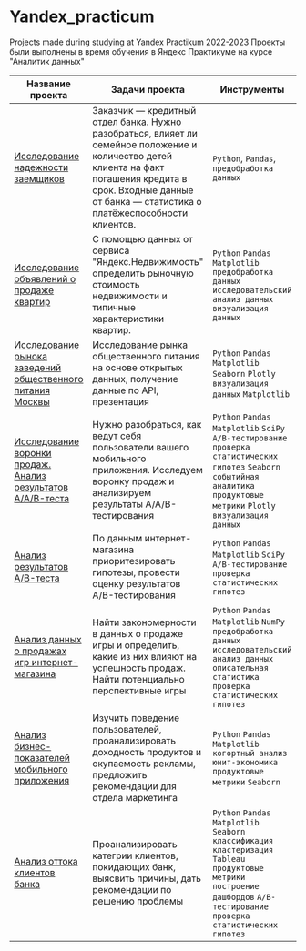 # Yandex_practicum
Projects made during studying at Yandex Practikum 2022-2023
Проекты были выполнены в время обучения в Яндекс Практикуме на курсе "Аналитик данных"

 Название проекта | Задачи проекта | Инструменты |
| -------------------- | --------------------- |---------------------------|
| [Исследование надежности заемщиков](https://github.com/Alexander-1380/Yandex_practicum/blob/main/Предобработка%20данных%20-%20Исследование_надежности_заемщиков.ipynb "Заголовок ссылки") | Заказчик — кредитный отдел банка. Нужно разобраться, влияет ли семейное положение и количество детей клиента на факт погашения кредита в срок. Входные данные от банка — статистика о платёжеспособности клиентов. | `Python`, `Pandas`, `предобработка данных` |
| [Исследование объявлений о продаже квартир](Исследовательский_анализ_данных_Исследование_объявлений_о_продаже_квартир.ipynb "Заголовок ссылки") | C помощью данных от сервиса "Яндекс.Недвижимость" определить рыночную стоимость недвижимости и типичные характеристики квартир. | `Python` `Pandas` `Matplotlib` `предобработка данных` `исследовательский анализ данных` `визуализация данных` |
| [Исследование рынока заведений общественного питания Москвы](Исследование_рынка_заведений_общественного_питания_Москвы.ipynb) | Исследование рынка общественного питания на основе открытых данных, получение данные по API, презентация | `Python` `Pandas` `Matplotlib` `Seaborn` `Plotly` `визуализация данных` `Matplotlib` |
| [Исследование воронки продаж. Анализ результатов A/A/B-теста](Исследование_воронки_продаж_Анализ_результатов_A_A_B_теста_ipynb".ipynb) | Нужно разобраться, как ведут себя пользователи вашего мобильного приложения. Исследуем воронку продаж и анализируем результаты A/A/B-тестирования | `Python` `Pandas` `Matplotlib` `SciPy` `A/B-тестирование` `проверка статистических гипотез` `Seaborn` `событийная аналитика` `продуктовые метрики` `Plotly` `визуализация данных`  |
| [Анализ результатов A/B-теста](Анализ_результатов_A_B_теста_ipynb".ipynb) | По данным интернет-магазина приоритезировать гипотезы, провести оценку результатов A/B-тестирования  | `Python` `Pandas` `Matplotlib` `SciPy` `A/B-тестирование проверка статистических гипотез` |
| [Анализ данных о продажах игр интернет-магазина](Анализ_данных_о_продажах_игр_интернет_магазина.ipynb) | Найти закономерности в данных о продаже игры и определить, какие из них влияют на успешность продаж. Найти потенциально перспективные игры | `Python` `Pandas` `Matplotlib` `NumPy` `предобработка данных` `исследовательский анализ данных` `описательная статистика` `проверка статистических гипотез` |
| [Анализ бизнес-показателей мобильного приложения ](Анализ_бизнес_показателей_приложения.ipynb) | Изучить поведение пользователей, проанализировать доходность продуктов и окупаемость рекламы, предложить рекомендации для отдела маркетинга|`Python` `Pandas` `Matplotlib` `когортный анализ` `юнит-экономика` `продуктовые метрики` `Seaborn` |
| [Анализ оттока клиентов банка](Анализ_оттока_клиентов_банка_Метанпром.ipynb) | Проанализировать категрии клиентов, покидающих банк, выясвить причины, дать рекомендации по решению проблемы | `Python` `Pandas` `Matplotlib` `Seaborn` `классификация` `кластеризация` `Tableau` `продуктовые метрики` `построение дашбордов` `A/B-тестирование` `проверка статистических гипотез` |
